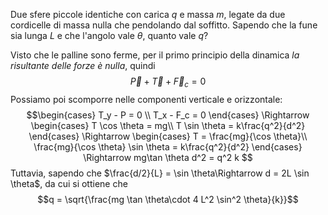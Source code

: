 Due sfere piccole identiche con carica $q$ e massa $m$, legate da due cordicelle di massa nulla che pendolando dal soffitto.
Sapendo che la fune sia lunga $L$ e che l'angolo vale $\theta$, quanto vale $q$?

Visto che le palline sono ferme, per il primo principio della dinamica *la risultante delle forze è nulla*, quindi $$\overrightarrow P + \overrightarrow T + \overrightarrow F_c = 0$$
Possiamo poi scomporre nelle componenti verticale e orizzontale: 
$$\begin{cases}
T_y - P = 0 \\ 
T_x - F_c = 0
\end{cases}
\Rightarrow \begin{cases}
T \cos \theta = mg\\
T \sin \theta = k\frac{q^2}{d^2}
\end{cases}
\Rightarrow \begin{cases}
T = \frac{mg}{\cos \theta}\\
\frac{mg}{\cos \theta} \sin \theta = k\frac{q^2}{d^2}
\end{cases}
\Rightarrow mg\tan \theta d^2 = q^2 k
$$
Tuttavia, sapendo che $\frac{d/2}{L} = \sin \theta\Rightarrow d = 2L \sin \theta$, da cui si ottiene che $$q = \sqrt{\frac{mg \tan \theta\cdot 4 L^2 \sin^2 \theta}{k}}$$